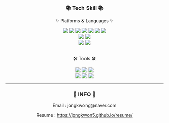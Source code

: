<div align=center>
        <h3>📚 Tech Skill 📚</h3>
        <p>✨ Platforms & Languages ✨</p>
    </div>
    <div align="center">
        <img src="https://img.shields.io/badge/Java-007396?style=flat&logo=Conda-Forge&logoColor=white" />
            <img src="https://img.shields.io/badge/Spring-6DB33F?style=flat&logo=Spring&logoColor=white" />
        <img src="https://img.shields.io/badge/HTML5-E34F26?style=flat&logo=HTML5&logoColor=white" />
        <img src="https://img.shields.io/badge/CSS3-1572B6?style=flat&logo=CSS3&logoColor=white" />
        <img src="https://img.shields.io/badge/JavaScript-F7DF1E?style=flat&logo=JavaScript&logoColor=white" />
        <img src="https://img.shields.io/badge/jQuery-0769AD?style=flat&logo=jQuery&logoColor=white" />
        <img src="https://img.shields.io/badge/Spring Boot-43B02A?style=flat&logo=Spring Boot&logoColor=white" />
        <br>
        <img src="https://img.shields.io/badge/Bootstrap-7952B3?style=flat&logo=Bootstrap&logoColor=white" />
        <img src="https://img.shields.io/badge/Mybatis-000000?style=flat&logo=Fluentd&logoColor=white" />
        <br>
        <img src="https://img.shields.io/badge/Oracle%20SQL-F80000?style=flat&logo=Oracle&logoColor=white" />
        <img src="https://img.shields.io/badge/MySQL-4479A1?style=flat&logo=MySQL&logoColor=white" />
    </div>
    <br>
    <div align=center>
        <p>🛠 Tools 🛠</p>
    </div>
    <div align=center>
        <img src="https://img.shields.io/badge/intelliJ-003545?style=flat&logo=intellijidea&logoColor=white" />
        <img src="https://img.shields.io/badge/Eclipse%20IDE-2C2255?style=flat&logo=EclipseIDE&logoColor=white" />
        <img src="https://img.shields.io/badge/Visual%20Studio%20Code-007ACC?style=flat&logo=VisualStudioCode&logoColor=white" />
        <br>
        <img src="https://img.shields.io/badge/Tomcat-F8DC75?style=flat&logo=ApacheTomcat&logoColor=white" />
        <img src="https://img.shields.io/badge/AWS-232F3E?style=flat&logo=AmazonAWS&logoColor=white" />
        <img src="https://img.shields.io/badge/GitHub-181717?style=flat&logo=GitHub&logoColor=white" />
    </div>
    <hr>
    <div align=center>
        <h3>👋 INFO 👋</h3>
        <p> Email : jongkwong@naver.com</p>
        <p> Resume : <a href="https://jongkwon5.github.io/resume/">https://jongkwon5.github.io/resume/</a></p>
    </div>
